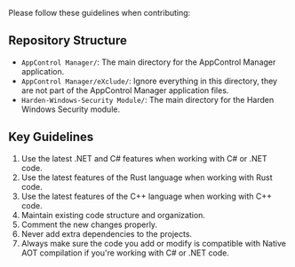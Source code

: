 Please follow these guidelines when contributing:

## Repository Structure
- `AppControl Manager/`: The main directory for the AppControl Manager application.
- `AppControl Manager/eXclude/`: Ignore everything in this directory, they are not part of the AppControl Manager application files.
- `Harden-Windows-Security Module/`: The main directory for the Harden Windows Security module.

## Key Guidelines
1. Use the latest .NET and C# features when working with C# or .NET code.
2. Use the latest features of the Rust language when working with Rust code.
3. Use the latest features of the C++ language when working with C++ code.
4. Maintain existing code structure and organization.
5. Comment the new changes properly.
6. Never add extra dependencies to the projects.
7. Always make sure the code you add or modify is compatible with Native AOT compilation if you're working with C# or .NET code.
